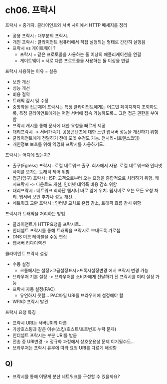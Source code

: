 # ch06. 프락시
프락시 = 중개자. 클라이언트와 서버 사이에서 HTTP 메세지를 정리
* 공용 프락시 : 대부분의 프락시.
* 개인 프락시 : 클라이언트 컴퓨터에서 직접 실행되는 형태로 간간히 실행됨
* 프락시 vs 게이트웨이 ?
  * 프락시 = 같은 프로토콜을 사용하는 둘 이상의 애플리케이션을 연결
  * 게이트웨이 = 서로 다른 프로토콜을 사용하는 둘 이상을 연결

프락시 사용하는 이유 = 실용
* 보안 개선
* 성능 개선
* 비용 절약
* 트래픽 감시 및 수정
* 중앙화된 접근제어 프락시는 특정 클라이언트에게는 어드민 페이지까지 조회하도록, 특정 클라이언트에게는 어떤 서버에 접속 가능하도록... 그런 접근 권한을 부여함
* 프락시 캐시를 통해 문서에 대한 요청을 빠르게 제공
* 대리프락시 -> 서버가속기. 공용콘텐츠에 대한 느린 웹서버 성능을 개선하기 위함
* 쿨라이언트에게 전달하기 전에 포멧 수정도 가능. 전처리~(트랜스코딩)
* 개인정보 보호를 위해 익명화 프락시를 사용하기도..

프락시는 어디에 있는지?
* 출구(Egress) 프락시 : 로컬 네트워크 출구. 회사에서 사용. 로컬 네트워크와 인터넷 사이를 오가는 트래픽 제어 위함
* 접근(입구) 프락시 : ISP. 고객으로부터 오는 요청을 종합적으로 처리하기 위함. 캐시프락시 -> 다운로드 개선, 인터넷 대역폭 비용 감소 위함
* 대리프락시 : 네트워크 최하단 웹서버 바로 앞에 위치. 웹서버로 오는 모든 요청 처리. 웹서버 보안 추가나 성능 개선...
* 네트워크 교환 프락시 : 인터넷 교차로 혼잡 감소, 트래픽 흐름 감시 위함

프락시가 트래픽을 처리하는 방법
* 클라이언트가 HTTP요청을 프락시로...
* 인터셉트 프락시를 통해 트래픽을 프락시로 보내도록 가로챔
* DNS 이름 테이블을 수동 편집
* 웹서버 리다이렉션

클라이언트 프락시 설정
* 수동 설정
  * 크롬에서는 설정>고급설정표시>프록시설정변경 에서 프락시 변경 가능
* 브라우저 기본 설정 -> 브라우저를 소비자에게 전달하기 전 프락시를 미리 설정 가능
* 프락시 자동 설정(PAC)
  * 유연하지 못함... PAC파일 URI를 브라우저에 설정해야 함
* WPAD 프락시 발견

프락시 요청 특징
* 프락시 URI는 서버URI와 다름
* 가상호스팅과 같은 이슈(스킵/호스트/포트번호 누락 문제)
* 인터셉트 프락시는 부분 URI를 받음
* 전송 중 URI변경 -> 정규화 과정에서 상호운용성 문제 야기될수도...
* 브라우저는 프락시 유무에 따라 요청 URI를 다르게 해성함

## Q)
* 프락시를 통해 어떻게 분산 네트워크를 구성할 수 있을까요?
